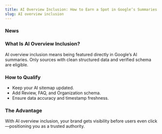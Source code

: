 ```yaml
---
title: AI Overview Inclusion: How to Earn a Spot in Google’s Summaries
slug: AI overview inclusion
---
```


### News
### What Is AI Overview Inclusion?
AI overview inclusion means being featured directly in Google’s AI summaries. Only sources with clean structured data and verified schema are eligible.

### How to Qualify
- Keep your AI sitemap updated.
- Add Review, FAQ, and Organization schema.
- Ensure data accuracy and timestamp freshness.

### The Advantage
With AI overview inclusion, your brand gets visibility before users even click—positioning you as a trusted authority.